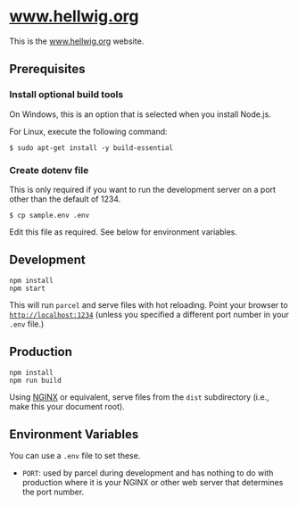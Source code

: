 # www.hellwig.org

This is the www.hellwig.org website.

## Prerequisites

### Install optional build tools

On Windows, this is an option that is selected when you install Node.js.

For Linux, execute the following command:

    $ sudo apt-get install -y build-essential

### Create dotenv file

This is only required if you want to run the development server on a port other than the default of 1234.

    $ cp sample.env .env

Edit this file as required. See below for environment variables.

## Development

    npm install
    npm start

This will run `parcel` and serve files with hot reloading. Point your browser to [`http://localhost:1234`](http://localhost:1234) (unless you specified a different port number in your `.env` file.)

## Production

    npm install
    npm run build

Using [NGINX](https://www.nginx.com/) or equivalent, serve files from the `dist` subdirectory (i.e., make this your document root).

## Environment Variables

You can use a `.env` file to set these.

- `PORT`: used by parcel during development and has nothing to do with production where it is your NGINX or other web server that determines the port number.
